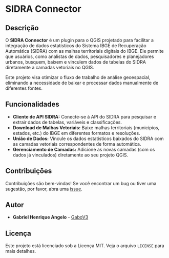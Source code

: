 # SIDRA Connector

## Descrição

O **SIDRA Connector** é um plugin para o QGIS projetado para facilitar a integração de dados estatísticos do Sistema IBGE de Recuperação Automática (SIDRA) com as malhas territoriais digitais do IBGE. Ele permite que usuários, como analistas de dados, pesquisadores e planejadores urbanos, busquem, baixem e vinculem dados de tabelas do SIDRA diretamente a camadas vetoriais no QGIS.

Este projeto visa otimizar o fluxo de trabalho de análise geoespacial, eliminando a necessidade de baixar e processar dados manualmente de diferentes fontes.

## Funcionalidades

*   **Cliente de API SIDRA:** Conecte-se à API do SIDRA para pesquisar e extrair dados de tabelas, variáveis e classificações.
*   **Download de Malhas Vetoriais:** Baixe malhas territoriais (municípios, estados, etc.) do IBGE em diferentes formatos e resoluções.
*   **União de Dados:** Vincule os dados estatísticos baixados do SIDRA com as camadas vetoriais correspondentes de forma automática.
*   **Gerenciamento de Camadas:** Adicione as novas camadas (com os dados já vinculados) diretamente ao seu projeto QGIS.

## Contribuições

Contribuições são bem-vindas! Se você encontrar um bug ou tiver uma sugestão, por favor, abra uma [issue](https://github.com/GaboV3/sidra_connector/issues).

## Autor

*   **Gabriel Henrique Angelo** - [GaboV3](https://github.com/GaboV3)

## Licença

Este projeto está licenciado sob a Licença MIT. Veja o arquivo `LICENSE` para mais detalhes.
